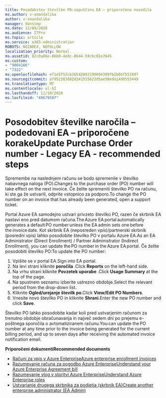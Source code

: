 ```yaml
---
title: Posodobitev številke PO-zapuščina EA – priporočena navodila
ms.author: v-smandalika
author: v-smandalika
manager: dansimp
ms.date: 12/09/2020
ms.audience: ITPro
ms.topic: article
ms.service: o365-administration
ROBOTS: NOINDEX, NOFOLLOW
localization_priority: Normal
ms.assetid: 82c0a06e-86b0-4e8c-8644-59cbc02e7645
ms.custom:
- "9004166"
- "7322"
ms.openlocfilehash: ef1e5f52cb26542892199694309fb2b0df551997
ms.sourcegitcommit: a7952283882d341515623d5ae58eda14d0553449
ms.translationtype: MT
ms.contentlocale: sl-SI
ms.lasthandoff: 12/10/2020
ms.locfileid: "49679597"
---
```

# <a name="update-purchase-order-number---legacy-ea---recommended-steps"></a><span data-ttu-id="55cbe-102">Posodobitev številke naročila – podedovani EA – priporočene korake</span><span class="sxs-lookup"><span data-stu-id="55cbe-102">Update Purchase Order number - Legacy EA - recommended steps</span></span>

<span data-ttu-id="55cbe-103">Spremembe na naslednjem računu se bodo spremenile v številko nabavnega naloga (PO).</span><span class="sxs-lookup"><span data-stu-id="55cbe-103">Changes to the purchase order (PO) number will take effect on the next invoice.</span></span> <span data-ttu-id="55cbe-104">Če želite spremeniti številko PO na računu, ki ste ga že ustvarili, odprite vstopnico za podporo.</span><span class="sxs-lookup"><span data-stu-id="55cbe-104">To change the PO number on an invoice that has already been generated, open a support ticket.</span></span> 

<span data-ttu-id="55cbe-105">Portal Azure EA samodejno ustvari privzeto številko PO, razen če skrbnik EA nastavi eno pred datumom računa.</span><span class="sxs-lookup"><span data-stu-id="55cbe-105">The Azure EA portal automatically generates a default PO number unless the EA admin sets one before the invoice date.</span></span> <span data-ttu-id="55cbe-106">Kot skrbnik EA (neposreden vpis)/partnerski skrbnik (posredni vpis) lahko posodobite številko PO v portalu Azure EA.</span><span class="sxs-lookup"><span data-stu-id="55cbe-106">As an EA Administrator (Direct Enrollment) / Partner Administrator (Indirect Enrollment), you can update the PO number in the Azure EA portal.</span></span> <span data-ttu-id="55cbe-107">Če želite posodobiti številko PO:</span><span class="sxs-lookup"><span data-stu-id="55cbe-107">To update the PO number:</span></span>

1. <span data-ttu-id="55cbe-108">Vpišite se v portal EA.</span><span class="sxs-lookup"><span data-stu-id="55cbe-108">Sign into EA portal.</span></span>
2. <span data-ttu-id="55cbe-109">Na levi strani kliknite **poročila** .</span><span class="sxs-lookup"><span data-stu-id="55cbe-109">Click **Reports** on the left-hand side.</span></span>
3. <span data-ttu-id="55cbe-110">Na vrhu strani kliknite **Povzetek uporabe** .</span><span class="sxs-lookup"><span data-stu-id="55cbe-110">Click **Usage Summary** at the top of the page.</span></span>
4. <span data-ttu-id="55cbe-111">Na spustnem seznamu izberite ustrezno obdobje.</span><span class="sxs-lookup"><span data-stu-id="55cbe-111">Select the relevant period from the drop-down list.</span></span>
5. <span data-ttu-id="55cbe-112">Kliknite **Ogled/urejanje številk po**.</span><span class="sxs-lookup"><span data-stu-id="55cbe-112">Click **View/Edit PO Numbers**.</span></span>
6. <span data-ttu-id="55cbe-113">Vnesite novo številko PO in kliknite **Shrani**.</span><span class="sxs-lookup"><span data-stu-id="55cbe-113">Enter the new PO number and click **Save**.</span></span>

<span data-ttu-id="55cbe-114">Številko PO lahko posodobite kadar koli pred ustvarjenim računom za trenutno obdobje obračunavanja in največ sedem dni po prejemu e-poštnega sporočila o avtomatiziranem računu.</span><span class="sxs-lookup"><span data-stu-id="55cbe-114">You can update the PO number at any time prior to the invoice being generated for the current billing period, and up to seven days after receiving the automated invoice notification email.</span></span> 

<span data-ttu-id="55cbe-115">**Priporočeni dokumenti**</span><span class="sxs-lookup"><span data-stu-id="55cbe-115">**Recommended documents**</span></span>

- [<span data-ttu-id="55cbe-116">Računi za vpis v Azure Enterprise</span><span class="sxs-lookup"><span data-stu-id="55cbe-116">Azure enterprise enrollment invoices</span></span>](https://docs.microsoft.com/azure/cost-management-billing/manage/ea-portal-enrollment-invoices) 
- [<span data-ttu-id="55cbe-117">Razumevanje računa za pogodbo Azure Enterprise</span><span class="sxs-lookup"><span data-stu-id="55cbe-117">Understand your Azure Enterprise Agreement bill</span></span>](https://docs.microsoft.com/azure/cost-management-billing/understand/review-enterprise-agreement-bill)  
- [<span data-ttu-id="55cbe-118">Razumevanje vlog v storitvi Azure Enterprise</span><span class="sxs-lookup"><span data-stu-id="55cbe-118">Understand Azure Enterprise roles</span></span>](https://docs.microsoft.com/azure/cost-management-billing/manage/understand-ea-roles#add-a-new-enterprise-administrator) 
- [<span data-ttu-id="55cbe-119">Ustvarjanje drugega skrbnika za podjetja (skrbnik EA)</span><span class="sxs-lookup"><span data-stu-id="55cbe-119">Create another enterprise administrator (EA Admin)</span></span>](https://docs.microsoft.com/azure/cost-management-billing/manage/ea-portal-administration#create-another-enterprise-administrator)
